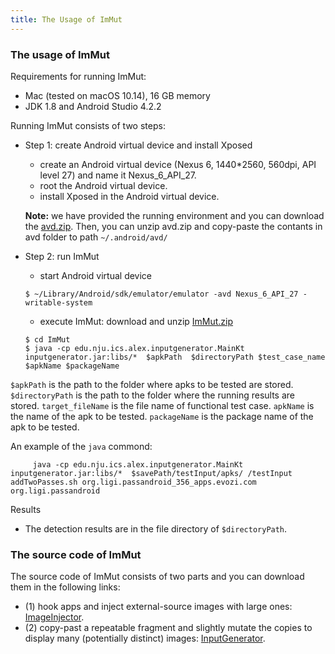 ```yaml
---
title: The Usage of ImMut
---
```

### The usage of ImMut

Requirements for running ImMut:
* Mac (tested on macOS 10.14), 16 GB memory
* JDK 1.8 and Android Studio 4.2.2


Running ImMut consists of two steps:
* Step 1: create Android virtual device and install Xposed 
     * create an Android virtual device (Nexus 6, 1440*2560, 560dpi, API level 27) and name it Nexus_6_API_27.
     * root the Android virtual device. 
     * install Xposed in the Android virtual device.
     
     **Note:** we have provided the running environment and you can download the [avd.zip](https://drive.google.com/file/d/1Wa-yXkT80lkrO2HTMOGBUTBp7hujw3fC/view?usp=sharing). Then, you can unzip avd.zip and copy-paste the contants in avd folder to path `~/.android/avd/`
   
  
* Step 2: run ImMut
     * start Android virtual device
     ```
     $ ~/Library/Android/sdk/emulator/emulator -avd Nexus_6_API_27 -writable-system
     ```
     * execute ImMut:
     download and unzip [ImMut.zip](https://drive.google.com/file/d/1ZGSSwGo5PH3iMx-OR__rWKncwLiN1CEq/view?usp=sharing)
     ```
     $ cd ImMut
     $ java -cp edu.nju.ics.alex.inputgenerator.MainKt  inputgenerator.jar:libs/*  $apkPath  $directoryPath $test_case_name $apkName $packageName
     ```
     
`$apkPath` is the path to the folder where apks to be tested are stored.
`$directoryPath` is the path to the folder where the running results are stored.
`target_fileName` is the file name of functional test case.
`apkName` is the name of the apk to be tested.
`packageName` is the package name of the apk to be tested.

An example of the `java` commond:
```
     java -cp edu.nju.ics.alex.inputgenerator.MainKt  inputgenerator.jar:libs/*  $savePath/testInput/apks/ /testInput addTwoPasses.sh org.ligi.passandroid_356_apps.evozi.com org.ligi.passandroid
```

Results
* The detection results are in the file directory of `$directoryPath`.

### The source code of ImMut
The source code of ImMut consists of two parts and you can download them in the following links:
* (1) hook apps and inject external-source images with large ones: [ImageInjector](https://github.com/struggggle/ImageInjector).
* (2) copy-past a repeatable fragment and slightly mutate the copies to display many (potentially distinct) images: [InputGenerator](https://github.com/struggggle/InputGenerator).
